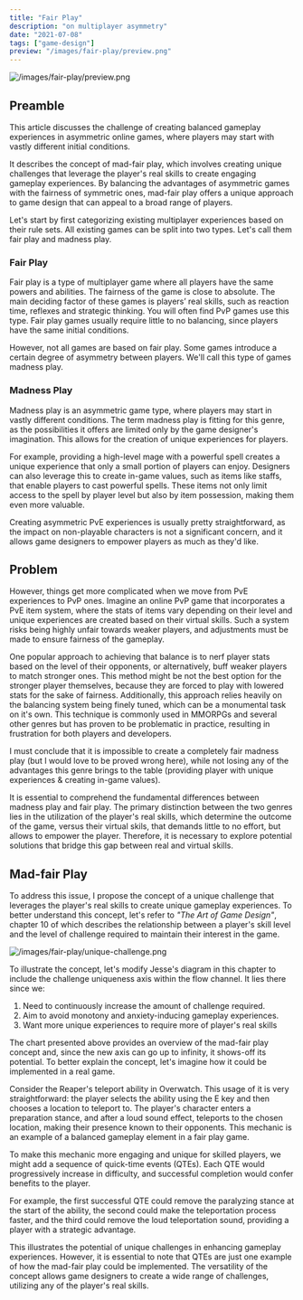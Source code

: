 ```yaml
---
title: "Fair Play"
description: "on multiplayer asymmetry"
date: "2021-07-08"
tags: ["game-design"]
preview: "/images/fair-play/preview.png"
---
```


![/images/fair-play/preview.png](/images/fair-play/preview.png)


## Preamble
This article discusses the challenge of creating balanced gameplay experiences in asymmetric online games, where players may start with vastly different initial conditions.

It describes the concept of mad-fair play, which involves creating unique challenges that leverage the player's real skills to create engaging gameplay experiences. By balancing the advantages of asymmetric games with the fairness of symmetric ones, mad-fair play offers a unique approach to game design that can appeal to a broad range of players.

Let's start by first categorizing existing multiplayer experiences based on their rule sets. All existing games can be split into two types. Let's call them fair play and madness play.

### Fair Play
Fair play is a type of multiplayer game where all players have the same powers and abilities. The fairness of the game is close to absolute. The main deciding factor of these games is players’ real skills, such as reaction time, reflexes and strategic thinking. You will often find PvP games use this type. Fair play games usually require little to no balancing, since players have the same initial conditions.

However, not all games are based on fair play. Some games introduce a certain degree of asymmetry between players. We'll call this type of games madness play.

### Madness Play
Madness play is an asymmetric game type, where players may start in vastly different conditions. The term madness play is fitting for this genre, as the possibilities it offers are limited only by the game designer's imagination. This allows for the creation of unique experiences for players.

For example, providing a high-level mage with a powerful spell creates a unique experience that only a small portion of players can enjoy. Designers can also leverage this to create in-game values, such as items like staffs, that enable players to cast powerful spells. These items not only limit access to the spell by player level but also by item possession, making them even more valuable.

Creating asymmetric PvE experiences is usually pretty straightforward, as the impact on non-playable characters is not a significant concern, and it allows game designers to empower players as much as they'd like.

## Problem
However, things get more complicated when we move from PvE experiences to PvP ones. Imagine an online PvP game that incorporates a PvE item system, where the stats of items vary depending on their level and unique experiences are created based on their virtual skills. Such a system risks being highly unfair towards weaker players, and adjustments must be made to ensure fairness of the gameplay.

One popular approach to achieving that balance is to nerf player stats based on the level of their opponents, or alternatively, buff weaker players to match stronger ones. This method might be not the best option for the stronger player themselves, because they are forced to play with lowered stats for the sake of fairness. Additionally, this approach relies heavily on the balancing system being finely tuned, which can be a monumental task on it's own. This technique is commonly used in MMORPGs and several other genres but has proven to be problematic in practice, resulting in frustration for both players and developers.

I must conclude that it is impossible to create a completely fair madness play (but I would love to be proved wrong here), while not losing any of the advantages this genre brings to the table (providing player with unique experiences & creating in-game values).

It is essential to comprehend the fundamental differences between madness play and fair play. The primary distinction between the two genres lies in the utilization of the player's real skills, which determine the outcome of the game, versus their virtual skils, that demands little to no effort, but allows to empower the player. Therefore, it is necessary to explore potential solutions that bridge this gap between real and virtual skills.

## Mad-fair Play
To address this issue, I propose the concept of a unique challenge that leverages the player's real skills to create unique gameplay experiences. To better understand this concept, let's refer to _"The Art of Game Design"_, chapter 10 of which describes the relationship between a player's skill level and the level of challenge required to maintain their interest in the game.

![/images/fair-play/unique-challenge.png](/images/fair-play/unique-challenge.png)

To illustrate the concept, let's modify Jesse's diagram in this chapter to include the challenge uniqueness axis within the flow channel. It lies there since we:
1. Need to continuously increase the amount of challenge required.
2. Aim to avoid monotony and anxiety-inducing gameplay experiences.
3. Want more unique experiences to require more of player's real skills

The chart presented above provides an overview of the mad-fair play concept and, since the new axis can go up to infinity, it shows-off its potential. To better explain the concept, let's imagine how it could be implemented in a real game.

Consider the Reaper's teleport ability in Overwatch. This usage of it is very straightforward: the player selects the ability using the E key and then chooses a location to teleport to. The player's character enters a preparation stance, and after a loud sound effect, teleports to the chosen location, making their presence known to their opponents. This mechanic is an example of a balanced gameplay element in a fair play game.

To make this mechanic more engaging and unique for skilled players, we might add a sequence of quick-time events (QTEs). Each QTE would progressively increase in difficulty, and successful completion would confer benefits to the player.

For example, the first successful QTE could remove the paralyzing stance at the start of the ability, the second could make the teleportation process faster, and the third could remove the loud teleportation sound, providing a player with a strategic advantage.

This illustrates the potential of unique challenges in enhancing gameplay experiences. However, it is essential to note that QTEs are just one example of how the mad-fair play could be implemented. The versatility of the concept allows game designers to create a wide range of challenges, utilizing any of the player's real skills.
